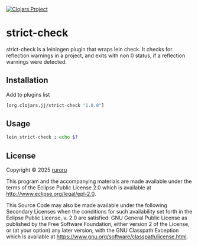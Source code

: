 [![Clojars Project](https://img.shields.io/clojars/v/org.clojars.jj/strict-check.svg)](https://clojars.org/org.clojars.jj/strict-check)
# strict-check

strict-check is a leiningen plugin that wraps lein check. It checks for reflection warnings in a project, and exits with non 0 status, if a reflection warnings were detected.

## Installation

Add to plugins list

```clojure 
[org.clojars.jj/strict-check "1.0.0"]
```

## Usage

```bash
lein strict-check ; echo $?
```

## License

Copyright © 2025 [ruroru](https://github.com/ruroru)

This program and the accompanying materials are made available under the
terms of the Eclipse Public License 2.0 which is available at
http://www.eclipse.org/legal/epl-2.0.

This Source Code may also be made available under the following Secondary
Licenses when the conditions for such availability set forth in the Eclipse
Public License, v. 2.0 are satisfied: GNU General Public License as published by
the Free Software Foundation, either version 2 of the License, or (at your
option) any later version, with the GNU Classpath Exception which is available
at https://www.gnu.org/software/classpath/license.html.
